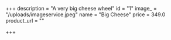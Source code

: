 +++
description = "A very big cheese wheel"
id = "1"
image_ = "/uploads/imageservice.jpeg"
name = "Big Cheese"
price = 349.0
product_url = ""

+++
